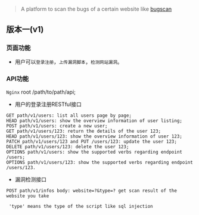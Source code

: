 # 

> A platform to scan the bugs of a certain website like [bugscan](http://www.bugscan.net/)

## 版本一(v1)

### 页面功能

- 用户可以`登录注册`，`上传漏洞脚本`，`检测网站漏洞`。

### API功能

`Nginx` root /path/to/path/api;

- 用户的登录注册RESTful接口

```
GET path/v1/users: list all users page by page;
HEAD path/v1/users: show the overview information of user listing;
POST path/v1/users: create a new user;
GET path/v1/users/123: return the details of the user 123;
HEAD path/v1/users/123: show the overview information of user 123;
PATCH path/v1/users/123 and PUT /users/123: update the user 123;
DELETE path/v1/users/123: delete the user 123;
OPTIONS path/v1/users: show the supported verbs regarding endpoint /users;
OPTIONS path/v1/users/123: show the supported verbs regarding endpoint /users/123.
```

- 漏洞检测接口

```
POST path/v1/infos body: website=?&type=? get scan result of the website you take

 'type' means the type of the script like sql injection
```




